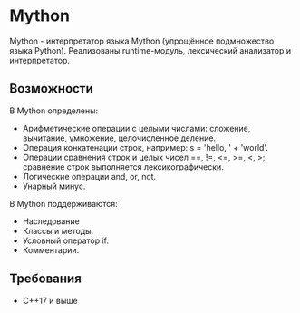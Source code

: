 # Mython

Mython - интерпретатор языка Mython (упрощённое подмножество языка Python). Реализованы runtime-модуль, лексический анализатор и интерпретатор.

## Возможности

В Mython определены:
* Арифметические операции с целыми числами: сложение, вычитание, умножение, целочисленное деление.
* Операция конкатенации строк, например: s = 'hello, ' + 'world'.
* Операции сравнения строк и целых чисел ==, !=, <=, >=, <, >; сравнение строк выполняется лексикографически.
* Логические операции and, or, not.
* Унарный минус.

В Mython поддерживаются:
* Наследование
* Классы и методы.
* Условный оператор if.
* Комментарии.

## Требования

* C++17 и выше

